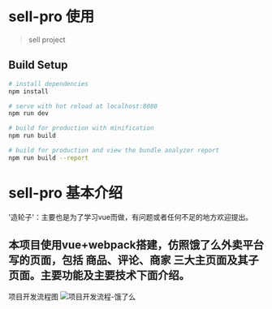 
# sell-pro 使用

> sell project

## Build Setup

``` bash
# install dependencies
npm install

# serve with hot reload at localhost:8080
npm run dev

# build for production with minification
npm run build

# build for production and view the bundle analyzer report
npm run build --report
```

# sell-pro 基本介绍
'造轮子'：主要也是为了学习vue而做，有问题或者任何不足的地方欢迎提出。

## 本项目使用vue+webpack搭建，仿照饿了么外卖平台写的页面，包括 商品、评论、商家 三大主页面及其子页面。主要功能及主要技术下面介绍。
项目开发流程图
![项目开发流程-饿了么](https://github.com/hongweitonghua/sell-pro-vue/blob/master/screenshots/%E9%A1%B9%E7%9B%AE%E5%BC%80%E5%8F%91%E6%B5%81%E7%A8%8B-%E9%A5%BF%E4%BA%86%E4%B9%88.png "项目开发流程-饿了么")


